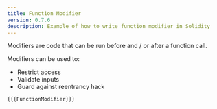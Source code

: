 ```yaml
---
title: Function Modifier
version: 0.7.6
description: Example of how to write function modifier in Solidity
---
```


Modifiers are code that can be run before and / or after a function call.

Modifiers can be used to:

- Restrict access
- Validate inputs
- Guard against reentrancy hack

```solidity
{{{FunctionModifier}}}
```
